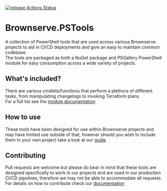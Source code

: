 [![release Actions Status](https://github.com/Brownserve-UK/Brownserve.PSTools/workflows/release/badge.svg?branch=main)](https://github.com/Brownserve-UK/Brownserve.PSTools/actions)
# Brownserve.PSTools
A collection of PowerShell tools that are used across various Brownserve projects to aid in CI/CD deployments and give an easy to maintain common codebase.  
The tools are packaged as both a NuGet package and PSGallery PowerShell module for easy consumption across a wide variety of projects.
## What's included?
There are various cmdlets/functions that perform a plethora of different tasks, from manipulating changelogs to invoking Terraform plans.  
For a full list see the [module documentation](https://github.com/Brownserve-UK/Brownserve.PSTools/blob/main/.docs/Module/Brownserve.PSTools.md)

## How to use
These tools have been designed for use within Brownserve projects and may have limited use outside of that, however should you wish to include them in your own project take a look at our [guide](https://github.com/Brownserve-UK/Brownserve.PSTools/blob/main/.docs/USING.md)

## Contributing
Pull requests are welcome but please do bear in mind that these tools are designed specifically to work in our projects and are used in our production CI/CD pipelines, therefore we may not be able to accommodate all requests.  
For details on how to contribute check our [documentation](https://github.com/Brownserve-UK/Brownserve.PSTools/blob/main/.docs/CONTRIBUTING.md)
